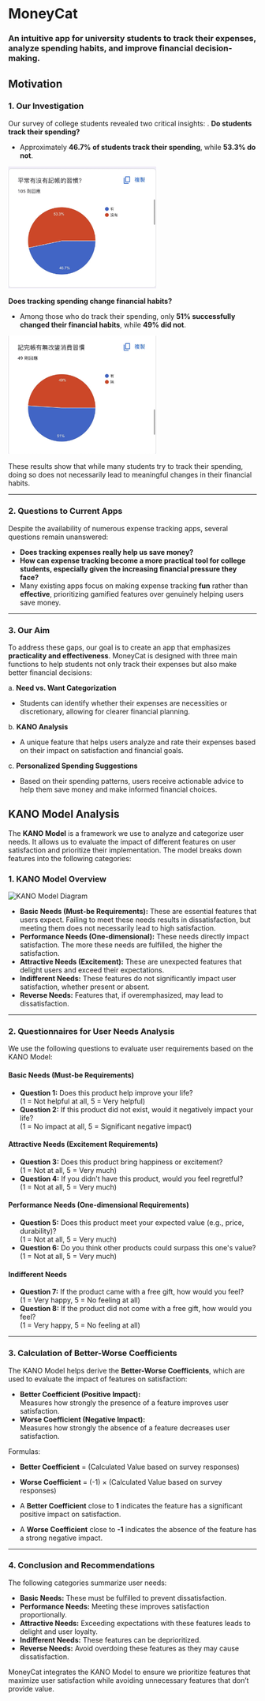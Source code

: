 # **MoneyCat**
### An intuitive app for university students to track their expenses, analyze spending habits, and improve financial decision-making.

## Motivation

### 1. Our Investigation
Our survey of college students revealed two critical insights:
. **Do students track their spending?**
   - Approximately **46.7% of students track their spending**, while **53.3% do not**.  
   <img src="問卷調查結果/IMG_7608.JPG" alt="Pie Chart - Spending Habit" width="300">

 **Does tracking spending change financial habits?**
   - Among those who do track their spending, only **51% successfully changed their financial habits**, while **49% did not**.  
   <img src="問卷調查結果/IMG_7609.JPG" alt="Pie Chart - Spending Habit" width="300">

These results show that while many students try to track their spending, doing so does not necessarily lead to meaningful changes in their financial habits.

---

### 2. Questions to Current Apps
Despite the availability of numerous expense tracking apps, several questions remain unanswered:
- **Does tracking expenses really help us save money?**
- **How can expense tracking become a more practical tool for college students, especially given the increasing financial pressure they face?**
- Many existing apps focus on making expense tracking **fun** rather than **effective**, prioritizing gamified features over genuinely helping users save money.

---

### 3. Our Aim
To address these gaps, our goal is to create an app that emphasizes **practicality and effectiveness**. MoneyCat is designed with three main functions to help students not only track their expenses but also make better financial decisions:

a. **Need vs. Want Categorization**  
   - Students can identify whether their expenses are necessities or discretionary, allowing for clearer financial planning.

b. **KANO Analysis**  
   - A unique feature that helps users analyze and rate their expenses based on their impact on satisfaction and financial goals.

c. **Personalized Spending Suggestions**  
   - Based on their spending patterns, users receive actionable advice to help them save money and make informed financial choices.

## KANO Model Analysis

The **KANO Model** is a framework we use to analyze and categorize user needs. It allows us to evaluate the impact of different features on user satisfaction and prioritize their implementation. The model breaks down features into the following categories:

### 1. KANO Model Overview
![KANO Model Diagram](path_to_Kano_Model_Dimensions-1024x642.jpg)

- **Basic Needs (Must-be Requirements):** These are essential features that users expect. Failing to meet these needs results in dissatisfaction, but meeting them does not necessarily lead to high satisfaction.
- **Performance Needs (One-dimensional):** These needs directly impact satisfaction. The more these needs are fulfilled, the higher the satisfaction.
- **Attractive Needs (Excitement):** These are unexpected features that delight users and exceed their expectations.
- **Indifferent Needs:** These features do not significantly impact user satisfaction, whether present or absent.
- **Reverse Needs:** Features that, if overemphasized, may lead to dissatisfaction.

---

### 2. Questionnaires for User Needs Analysis
We use the following questions to evaluate user requirements based on the KANO Model:

#### **Basic Needs (Must-be Requirements)**
- **Question 1:** Does this product help improve your life?  
  (1 = Not helpful at all, 5 = Very helpful)
- **Question 2:** If this product did not exist, would it negatively impact your life?  
  (1 = No impact at all, 5 = Significant negative impact)

#### **Attractive Needs (Excitement Requirements)**
- **Question 3:** Does this product bring happiness or excitement?  
  (1 = Not at all, 5 = Very much)
- **Question 4:** If you didn't have this product, would you feel regretful?  
  (1 = Not at all, 5 = Very much)

#### **Performance Needs (One-dimensional Requirements)**
- **Question 5:** Does this product meet your expected value (e.g., price, durability)?  
  (1 = Not at all, 5 = Very much)
- **Question 6:** Do you think other products could surpass this one's value?  
  (1 = Not at all, 5 = Very much)

#### **Indifferent Needs**
- **Question 7:** If the product came with a free gift, how would you feel?  
  (1 = Very happy, 5 = No feeling at all)
- **Question 8:** If the product did not come with a free gift, how would you feel?  
  (1 = Very happy, 5 = No feeling at all)

---

### 3. Calculation of Better-Worse Coefficients
The KANO Model helps derive the **Better-Worse Coefficients**, which are used to evaluate the impact of features on satisfaction:

- **Better Coefficient (Positive Impact):**  
  Measures how strongly the presence of a feature improves user satisfaction.
- **Worse Coefficient (Negative Impact):**  
  Measures how strongly the absence of a feature decreases user satisfaction.

Formulas:  
- **Better Coefficient** = (Calculated Value based on survey responses)  
- **Worse Coefficient** = (-1) × (Calculated Value based on survey responses)

- A **Better Coefficient** close to **1** indicates the feature has a significant positive impact on satisfaction.  
- A **Worse Coefficient** close to **-1** indicates the absence of the feature has a strong negative impact.

---

### 4. Conclusion and Recommendations
The following categories summarize user needs:
- **Basic Needs:** These must be fulfilled to prevent dissatisfaction.
- **Performance Needs:** Meeting these improves satisfaction proportionally.
- **Attractive Needs:** Exceeding expectations with these features leads to delight and user loyalty.
- **Indifferent Needs:** These features can be deprioritized.
- **Reverse Needs:** Avoid overdoing these features as they may cause dissatisfaction.

MoneyCat integrates the KANO Model to ensure we prioritize features that maximize user satisfaction while avoiding unnecessary features that don’t provide value.

